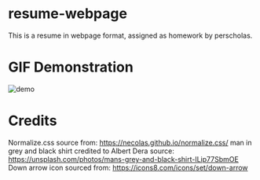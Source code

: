 # resume-webpage

This is a resume in webpage format, assigned as homework by perscholas. 

# GIF Demonstration
![demo](https://github.com/cero-dev/resume-webpage/assets/153134353/bcf6cd5a-af5f-4b5d-929e-bd2e881423f2)

# Credits
Normalize.css source from: https://necolas.github.io/normalize.css/
man in grey and black shirt credited to Albert Dera
source: https://unsplash.com/photos/mans-grey-and-black-shirt-ILip77SbmOE
Down arrow icon sourced from: https://icons8.com/icons/set/down-arrow

